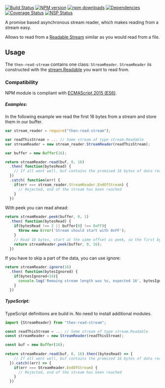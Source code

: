[![Build Status](https://travis-ci.org/Borewit/then-read-stream.svg?branch=master)](https://travis-ci.org/Borewit/then-read-stream)
[![NPM version](https://badge.fury.io/js/then-read-stream.svg)](https://npmjs.org/package/then-read-stream)
[![npm downloads](http://img.shields.io/npm/dm/then-read-stream.svg)](https://npmjs.org/package/then-read-stream)
[![Dependencies](https://david-dm.org/Borewit/then-read-stream.svg)](https://david-dm.org/Borewit/then-read-stream)
[![Coverage Status](https://coveralls.io/repos/github/Borewit/then-read-stream/badge.svg?branch=master)](https://coveralls.io/github/Borewit/then-read-stream?branch=master)
[![NSP Status](https://nodesecurity.io/orgs/borewit/projects/c85f266b-59fd-4a9f-8fd6-84bf89e63885/badge)](https://nodesecurity.io/orgs/borewit/projects/c85f266b-59fd-4a9f-8fd6-84bf89e63885)

A promise based asynchronous stream reader, which makes reading from a stream easy.

Allows to read from a [Readable Stream](https://nodejs.org/api/stream.html#stream_readable_streams) 
similar as you would read from a file.

## Usage

The `then-read-stream` contains one class: `StreamReader`.
`StreamReader` iis constructed with the [stream.Readable](https://nodejs.org/api/stream.html#stream_class_stream_readable)
you want to read from.

### Compatibility

NPM module is compliant with [ECMAScript 2015 (ES6)](https://www.ecma-international.org/ecma-262/6.0/).

##### Examples:

In the following example we read the first 16 bytes from a stream and store them in our buffer.

```JavaScript
var stream_reader = require("then-read-stream");

var readThisStream = ... // Some stream of type stream.Readable
var streamReader = new stream_reader.StreamReader(readThisStream);

var buffer = new Buffer(16);

return streamReader.read(buf, 0, 16)
  .then( function(bytesRead) {
    // If all went well, buf contains the promised 16 bytes of data read
  })
  .catch( function(err) {
    if(err === stream_reader.StreamReader.EndOfStream) {
      // Rejected, end of the stream has been reached
    }
  })

```

With peek you can read ahead:
```JavaScript
return streamReader.peek(buffer, 0, 1)
  .then( function(bytesRead) {
    if(bytesRead !== 2 || buffer[0] !== 0xFF){
      throw new Error('Stream should start with 0xFF');
    }
    // Read 16 bytes, start at the same offset as peek, so the first byte will be 0xFF
    return streamReader.peek(buffer, 0, 16);
  })
```

If you have to skip a part of the data, you can use ignore:
```JavaScript
return streamReader.ignore(16)
  .then( function(bytesIgnored) {
    if(bytesIgnored<16){
      console.log('Remaing stream length was %s, expected 16', bytesIgnored)
    }
  })
```

##### TypeScript:
TypeScript definitions are build in. No need to install additional modules.
```TypeScript
import {StreamReader} from "then-read-stream";

const readThisStream = ... // Some stream of type stream.Readable
const streamReader = new StreamReader(readThisStream);

const buf = new Buffer(16);
  
return streamReader.read(buf, 0, 16).then((bytesRead) => {
    // If all went well, buf contains the promised 16 bytes of data read
  }).catch((err) => {
    if(err === StreamReader.EndOfStream) {
      // Rejected, end of the stream has been reached
    }
  })
```

[npm-url]: https://npmjs.org/package/then-read-stream
[npm-image]: https://badge.fury.io/js/then-read-stream.svg
[npm-downloads-image]: http://img.shields.io/npm/dm/then-read-stream.svg

[travis-url]: https://travis-ci.org/Borewit/then-read-stream
[travis-image]: https://api.travis-ci.org/Borewit/then-read-stream.svg?branch=master